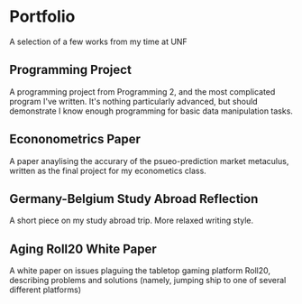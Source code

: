 # Portfolio
A selection of a few works from my time at UNF

## Programming Project
A programming project from Programming 2, and the most complicated program I've written.
It's nothing particularly advanced, but should demonstrate I know enough programming for basic data manipulation tasks.

## Econonometrics Paper
A paper anaylising the accurary of the psueo-prediction market metaculus, written as the final project for my econometics class.

## Germany-Belgium Study Abroad Reflection
A short piece on my study abroad trip. More relaxed writing style.

## Aging Roll20 White Paper
A white paper on issues plaguing the tabletop gaming platform Roll20, describing problems and solutions (namely, jumping ship to one of several different platforms)
